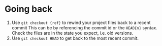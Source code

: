 # Going back
1) Use `git checkout {ref}` to rewind your project files back to a recent commit
	This can be by referencing the commit id or the `HEAD{n}` syntax.
	\
	Check the files are in the state you expect, i.e. old versions.
1) Use `git checkout HEAD` to get back to the most recent commit.